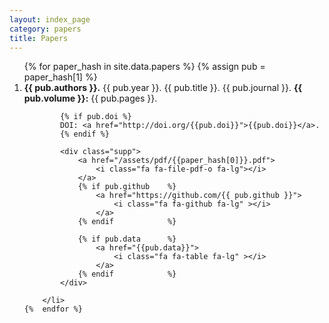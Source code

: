 ```yaml
---
layout: index_page
category: papers
title: Papers
---
```


<div class="bibliography">

<ol>
	{%	for paper_hash in site.data.papers	%}
		{%	assign pub = paper_hash[1]	%}
		<li>
			<b>{{ pub.authors }}.</b>
			{{ pub.year }}.
			{{ pub.title }}.
			{{ pub.journal }}.
			<b>{{ pub.volume }}:</b>
			{{ pub.pages }}.

			{% if pub.doi %}
			DOI: <a href="http://doi.org/{{pub.doi}}">{{pub.doi}}</a>.
			{% endif %}

			<div class="supp">
				<a href="/assets/pdf/{{paper_hash[0]}}.pdf">
					<i class="fa fa-file-pdf-o fa-lg"></i>
				</a>
				{% if pub.github	%}
					<a href="https://github.com/{{ pub.github }}">
						<i class="fa fa-github fa-lg" ></i>
					</a>
				{% endif			%}

				{% if pub.data		%}
					<a href="{{pub.data}}">
						<i class="fa fa-table fa-lg" ></i>
					</a>
				{% endif			%}
			</div>

		</li>
	{%	endfor %}
</ol>
</div>
